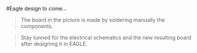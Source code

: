 #Eagle design to come...

> The board in the picture is made by soldering manually the components.

> Stay tunned for the electrical schematics and the new resulting board after designing it in EAGLE.